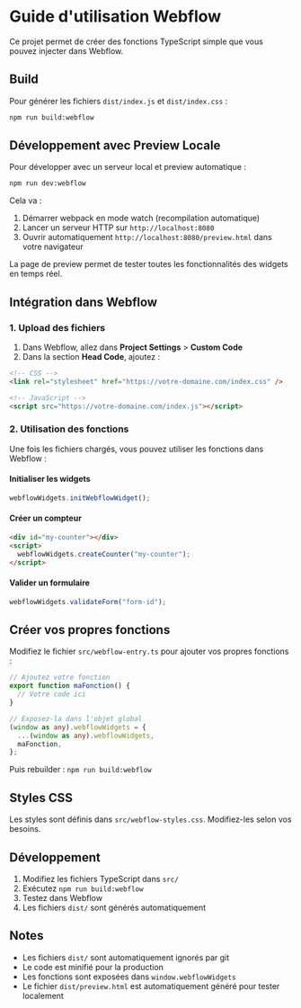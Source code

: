 # Guide d'utilisation Webflow

Ce projet permet de créer des fonctions TypeScript simple que vous pouvez injecter dans Webflow.

## Build

Pour générer les fichiers `dist/index.js` et `dist/index.css` :

```bash
npm run build:webflow
```

## Développement avec Preview Locale

Pour développer avec un serveur local et preview automatique :

```bash
npm run dev:webflow
```

Cela va :

1. Démarrer webpack en mode watch (recompilation automatique)
2. Lancer un serveur HTTP sur `http://localhost:8080`
3. Ouvrir automatiquement `http://localhost:8080/preview.html` dans votre navigateur

La page de preview permet de tester toutes les fonctionnalités des widgets en temps réel.

## Intégration dans Webflow

### 1. Upload des fichiers

1. Dans Webflow, allez dans **Project Settings** > **Custom Code**
2. Dans la section **Head Code**, ajoutez :

```html
<!-- CSS -->
<link rel="stylesheet" href="https://votre-domaine.com/index.css" />

<!-- JavaScript -->
<script src="https://votre-domaine.com/index.js"></script>
```

### 2. Utilisation des fonctions

Une fois les fichiers chargés, vous pouvez utiliser les fonctions dans Webflow :

#### Initialiser les widgets

```javascript
webflowWidgets.initWebflowWidget();
```

#### Créer un compteur

```html
<div id="my-counter"></div>
<script>
  webflowWidgets.createCounter("my-counter");
</script>
```

#### Valider un formulaire

```javascript
webflowWidgets.validateForm("form-id");
```

## Créer vos propres fonctions

Modifiez le fichier `src/webflow-entry.ts` pour ajouter vos propres fonctions :

```typescript
// Ajoutez votre fonction
export function maFonction() {
  // Votre code ici
}

// Exposez-la dans l'objet global
(window as any).webflowWidgets = {
  ...(window as any).webflowWidgets,
  maFonction,
};
```

Puis rebuilder : `npm run build:webflow`

## Styles CSS

Les styles sont définis dans `src/webflow-styles.css`. Modifiez-les selon vos besoins.

## Développement

1. Modifiez les fichiers TypeScript dans `src/`
2. Exécutez `npm run build:webflow`
3. Testez dans Webflow
4. Les fichiers `dist/` sont générés automatiquement

## Notes

- Les fichiers `dist/` sont automatiquement ignorés par git
- Le code est minifié pour la production
- Les fonctions sont exposées dans `window.webflowWidgets`
- Le fichier `dist/preview.html` est automatiquement généré pour tester localement
